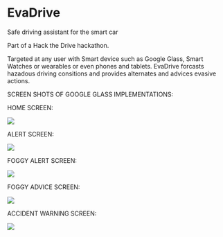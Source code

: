 # EvaDrive
Safe driving assistant for the smart car

Part of a Hack the Drive hackathon.

Targeted at any user with Smart device such as Google Glass, Smart Watches or wearables or even phones and tablets.
EvaDrive forcasts hazadous driving consitions and provides alternates and advices evasive actions.

SCREEN SHOTS OF GOOGLE GLASS IMPLEMENTATIONS:

HOME SCREEN:

<img src="https://chaibytesdotcom.files.wordpress.com/2015/08/4a296-home2bscreen2b2.png?w=960&h=600"/>

ALERT SCREEN:

<img src="https://chaibytesdotcom.files.wordpress.com/2015/08/9692a-alert2bscreen2bhome.png?w=960&h=600"/>

FOGGY ALERT SCREEN:

<img src="https://chaibytesdotcom.files.wordpress.com/2015/08/6b679-foggy2balert.png?w=960&h=600"/>

FOGGY ADVICE SCREEN:

<img src="https://chaibytesdotcom.files.wordpress.com/2015/08/44e85-foggy2bconditions.png?w=960&h=600"/>

ACCIDENT WARNING SCREEN:

<img src="https://chaibytesdotcom.files.wordpress.com/2015/08/2cffc-accident2bahead.png?w=960&h=600"/>


